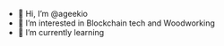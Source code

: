 - 👋 Hi, I’m @ageekio
- 👀 I’m interested in Blockchain tech and Woodworking
- 🌱 I’m currently learning
